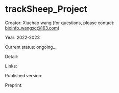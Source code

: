 # trackSheep_Project
Creator: Xiuchao wang (for questions, please contact: bioinfo_wangxc@163.com)

Year: 2022-2023

Current status: ongoing...

Detail: 


Links: 

Published version:

Preprint: 
